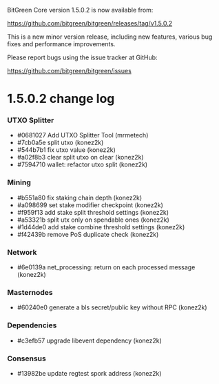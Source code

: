 BitGreen Core version 1.5.0.2 is now available from:

<https://github.com/bitgreen/bitgreen/releases/tag/v1.5.0.2>

This is a new minor version release, including new features, various bug
fixes and performance improvements.

Please report bugs using the issue tracker at GitHub:

<https://github.com/bitgreen/bitgreen/issues>

# 1.5.0.2 change log

### UTXO Splitter

- #0681027 Add UTXO Splitter Tool (mrmetech)
- #7cb0a5e split utxo (konez2k)
- #544b7b1 fix utxo value (konez2k)
- #a02f8b3 clear split utxo on clear (konez2k)
- #7594710 wallet: refactor utxo split (konez2k)

### Mining

- #b551a80 fix staking chain depth (konez2k)
- #a098699 set stake modifier checkpoint (konez2k)
- #f959f13 add stake split threshold settings (konez2k)
- #a53321b split utx only on spendable ones (konez2k)
- #1d44de0 add stake combine threshold settings (konez2k)
- #f42439b remove PoS duplicate check (konez2k)

### Network

- #6e0139a net_processing: return on each processed message (konez2k)

### Masternodes

- #60240e0 generate a bls secret/public key without RPC (konez2k)

### Dependencies

- #c3efb57 upgrade libevent dependency (konez2k)

### Consensus

- #13982be update regtest spork address (konez2k)
